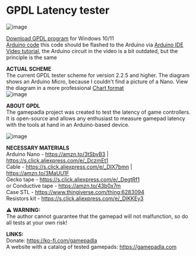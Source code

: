 # GPDL Latency tester
![image](https://github.com/cakama3a/GPDL/assets/15096106/f36c402c-d134-44ec-a0d6-25c60e4cc688)
  

[Download GPDL program](https://github.com/cakama3a/GPDL/tree/StickTest/dist) for Windows 10/11  
[Arduino code](https://github.com/cakama3a/GPDL/blob/StickTest/Arduino.ino) this code should be flashed to the Arduino via [Arduino IDE](https://www.arduino.cc/en/software/)  
[Video tutorial](https://www.youtube.com/watch?v=epm2li1hrK8), the Arduino circuit in the video is a bit outdated, but the principle is the same  

**ACTUAL SCHEME**  
The current GPDL tester scheme for version 2.2.5 and higher. The diagram shows an Arduino Micro, because I couldn't find a picture of a Nano. View the diagram in a more professional [Chart format](https://wokwi.com/projects/404185236840396801)  
![image](https://github.com/user-attachments/assets/a04ac64a-1dc5-4e2e-bec9-8d100f0c104b)  


**ABOUT GPDL**  
The gamepadla project was created to test the latency of game controllers. It is open-source and allows any enthusiast to measure gamepad latency with the tools at hand in an Arduino-based device.  
  
![image](https://github.com/cakama3a/GPDL/assets/15096106/7b21cc91-586f-4afc-82be-c4194e565790)  
  
**NECESSARY MATERIALS**  
Arduino Nano - https://amzn.to/3tSbvB3 | https://s.click.aliexpress.com/e/_DczmEt1  
Cable - https://s.click.aliexpress.com/e/_DlX7bmn | https://amzn.to/3MaUU1F  
Gecko tape - https://s.click.aliexpress.com/e/_DegtRf1  
or Conductive tape - https://amzn.to/43b0x7m  
Case STL - https://www.thingiverse.com/thing:6283094  
Resistors kit - https://s.click.aliexpress.com/e/_DlKKEy3  

⚠️ **WARNING:**  
The author cannot guarantee that the gamepad will not malfunction, so do all tests at your own risk!  

**LINKS:**  
Donate: https://ko-fi.com/gamepadla  
A website with a catalog of tested gamepads: https://gamepadla.com  
